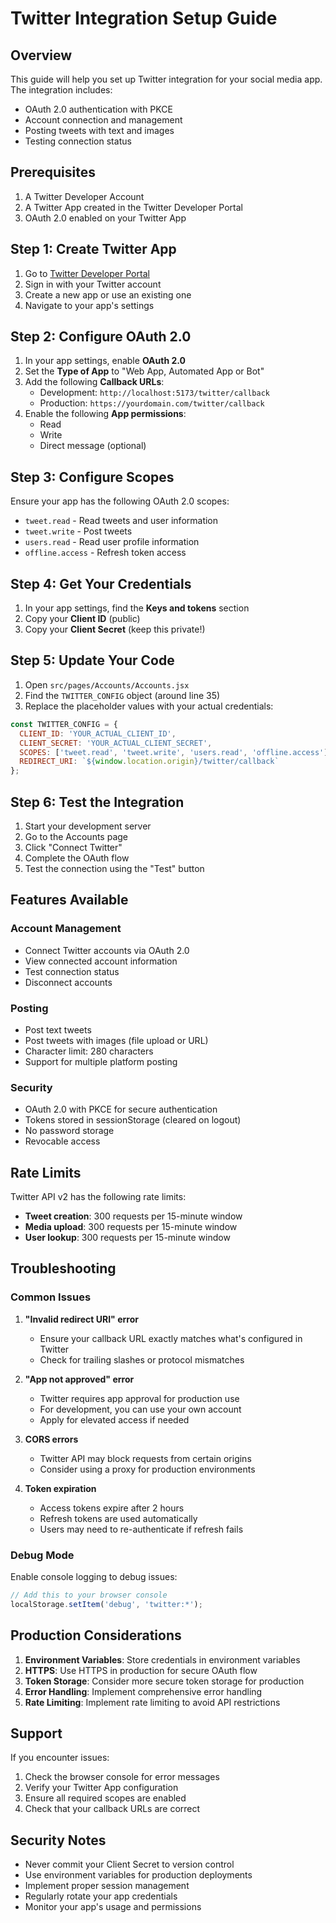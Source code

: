 # Twitter Integration Setup Guide

## Overview
This guide will help you set up Twitter integration for your social media app. The integration includes:
- OAuth 2.0 authentication with PKCE
- Account connection and management
- Posting tweets with text and images
- Testing connection status

## Prerequisites
1. A Twitter Developer Account
2. A Twitter App created in the Twitter Developer Portal
3. OAuth 2.0 enabled on your Twitter App

## Step 1: Create Twitter App

1. Go to [Twitter Developer Portal](https://developer.twitter.com/en/portal/dashboard)
2. Sign in with your Twitter account
3. Create a new app or use an existing one
4. Navigate to your app's settings

## Step 2: Configure OAuth 2.0

1. In your app settings, enable **OAuth 2.0**
2. Set the **Type of App** to "Web App, Automated App or Bot"
3. Add the following **Callback URLs**:
   - Development: `http://localhost:5173/twitter/callback`
   - Production: `https://yourdomain.com/twitter/callback`
4. Enable the following **App permissions**:
   - Read
   - Write
   - Direct message (optional)

## Step 3: Configure Scopes

Ensure your app has the following OAuth 2.0 scopes:
- `tweet.read` - Read tweets and user information
- `tweet.write` - Post tweets
- `users.read` - Read user profile information
- `offline.access` - Refresh token access

## Step 4: Get Your Credentials

1. In your app settings, find the **Keys and tokens** section
2. Copy your **Client ID** (public)
3. Copy your **Client Secret** (keep this private!)

## Step 5: Update Your Code

1. Open `src/pages/Accounts/Accounts.jsx`
2. Find the `TWITTER_CONFIG` object (around line 35)
3. Replace the placeholder values with your actual credentials:

```javascript
const TWITTER_CONFIG = {
  CLIENT_ID: 'YOUR_ACTUAL_CLIENT_ID',
  CLIENT_SECRET: 'YOUR_ACTUAL_CLIENT_SECRET',
  SCOPES: ['tweet.read', 'tweet.write', 'users.read', 'offline.access'].join(' '),
  REDIRECT_URI: `${window.location.origin}/twitter/callback`
};
```

## Step 6: Test the Integration

1. Start your development server
2. Go to the Accounts page
3. Click "Connect Twitter"
4. Complete the OAuth flow
5. Test the connection using the "Test" button

## Features Available

### Account Management
- Connect Twitter accounts via OAuth 2.0
- View connected account information
- Test connection status
- Disconnect accounts

### Posting
- Post text tweets
- Post tweets with images (file upload or URL)
- Character limit: 280 characters
- Support for multiple platform posting

### Security
- OAuth 2.0 with PKCE for secure authentication
- Tokens stored in sessionStorage (cleared on logout)
- No password storage
- Revocable access

## Rate Limits

Twitter API v2 has the following rate limits:
- **Tweet creation**: 300 requests per 15-minute window
- **Media upload**: 300 requests per 15-minute window
- **User lookup**: 300 requests per 15-minute window

## Troubleshooting

### Common Issues

1. **"Invalid redirect URI" error**
   - Ensure your callback URL exactly matches what's configured in Twitter
   - Check for trailing slashes or protocol mismatches

2. **"App not approved" error**
   - Twitter requires app approval for production use
   - For development, you can use your own account
   - Apply for elevated access if needed

3. **CORS errors**
   - Twitter API may block requests from certain origins
   - Consider using a proxy for production environments

4. **Token expiration**
   - Access tokens expire after 2 hours
   - Refresh tokens are used automatically
   - Users may need to re-authenticate if refresh fails

### Debug Mode

Enable console logging to debug issues:
```javascript
// Add this to your browser console
localStorage.setItem('debug', 'twitter:*');
```

## Production Considerations

1. **Environment Variables**: Store credentials in environment variables
2. **HTTPS**: Use HTTPS in production for secure OAuth flow
3. **Token Storage**: Consider more secure token storage for production
4. **Error Handling**: Implement comprehensive error handling
5. **Rate Limiting**: Implement rate limiting to avoid API restrictions

## Support

If you encounter issues:
1. Check the browser console for error messages
2. Verify your Twitter App configuration
3. Ensure all required scopes are enabled
4. Check that your callback URLs are correct

## Security Notes

- Never commit your Client Secret to version control
- Use environment variables for production deployments
- Implement proper session management
- Regularly rotate your app credentials
- Monitor your app's usage and permissions
